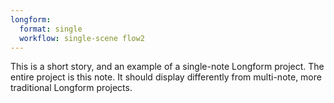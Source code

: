 ```yaml
---
longform:
  format: single
  workflow: single-scene flow2
---
```


This is a short story, and an example of a single-note Longform project. The entire project is this note. It should display differently from multi-note, more traditional Longform projects.